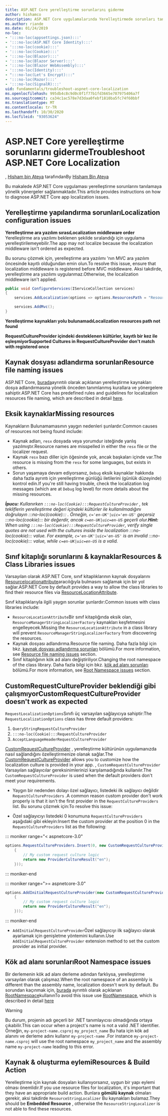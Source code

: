 ```yaml
---
title: ASP.NET Core yerelleştirme sorunlarını giderme
author: hishamco
description: ASP.NET Core uygulamalarında Yerelleştirmede sorunları tanılamayı öğrenin.
ms.author: riande
ms.date: 01/24/2019
no-loc:
- ':::no-loc(appsettings.json):::'
- ':::no-loc(ASP.NET Core Identity):::'
- ':::no-loc(cookie):::'
- ':::no-loc(Cookie):::'
- ':::no-loc(Blazor):::'
- ':::no-loc(Blazor Server):::'
- ':::no-loc(Blazor WebAssembly):::'
- ':::no-loc(Identity):::'
- ":::no-loc(Let's Encrypt):::"
- ':::no-loc(Razor):::'
- ':::no-loc(SignalR):::'
uid: fundamentals/troubleshoot-aspnet-core-localization
ms.openlocfilehash: 995db4c8c9d0c0f1f77b1fd3665e707975406a7f
ms.sourcegitcommit: ca34c1ac578e7d3daa0febf1810ba5fc74f60bbf
ms.translationtype: MT
ms.contentlocale: tr-TR
ms.lasthandoff: 10/30/2020
ms.locfileid: "93053624"
---
```

# <a name="troubleshoot-aspnet-core-localization"></a><span data-ttu-id="5b232-103">ASP.NET Core yerelleştirme sorunlarını giderme</span><span class="sxs-lookup"><span data-stu-id="5b232-103">Troubleshoot ASP.NET Core Localization</span></span>

<span data-ttu-id="5b232-104">, [Hisham bin Ateya](https://github.com/hishamco) tarafından</span><span class="sxs-lookup"><span data-stu-id="5b232-104">By [Hisham Bin Ateya](https://github.com/hishamco)</span></span>

<span data-ttu-id="5b232-105">Bu makalede ASP.NET Core uygulaması yerelleştirme sorunlarını tanılamaya yönelik yönergeler sağlanmaktadır.</span><span class="sxs-lookup"><span data-stu-id="5b232-105">This article provides instructions on how to diagnose ASP.NET Core app localization issues.</span></span>

## <a name="localization-configuration-issues"></a><span data-ttu-id="5b232-106">Yerelleştirme yapılandırma sorunları</span><span class="sxs-lookup"><span data-stu-id="5b232-106">Localization configuration issues</span></span>

<span data-ttu-id="5b232-107">**Yerelleştirme ara yazılım sırası**</span><span class="sxs-lookup"><span data-stu-id="5b232-107">**Localization middleware order**</span></span>  
<span data-ttu-id="5b232-108">Yerelleştirme ara yazılımı beklenen şekilde sıralandığı için uygulama yerelleştirilemeyebilir.</span><span class="sxs-lookup"><span data-stu-id="5b232-108">The app may not localize because the localization middleware isn't ordered as expected.</span></span>

<span data-ttu-id="5b232-109">Bu sorunu çözmek için, yerelleştirme ara yazılımı 'nın MVC ara yazılım öncesinde kayıtlı olduğundan emin olun.</span><span class="sxs-lookup"><span data-stu-id="5b232-109">To resolve this issue, ensure that localization middleware is registered before MVC middleware.</span></span> <span data-ttu-id="5b232-110">Aksi takdirde, yerelleştirme ara yazılımı uygulanmaz.</span><span class="sxs-lookup"><span data-stu-id="5b232-110">Otherwise, the localization middleware isn't applied.</span></span>

```csharp
public void ConfigureServices(IServiceCollection services)
{
    services.AddLocalization(options => options.ResourcesPath = "Resources");

    services.AddMvc();
}
```

<span data-ttu-id="5b232-111">**Yerelleştirme kaynakları yolu bulunamadı**</span><span class="sxs-lookup"><span data-stu-id="5b232-111">**Localization resources path not found**</span></span>

<span data-ttu-id="5b232-112">**RequestCultureProvider içindeki desteklenen kültürler, kayıtlı bir kez ile eşleşmiyor**</span><span class="sxs-lookup"><span data-stu-id="5b232-112">**Supported Cultures in RequestCultureProvider don't match with registered once**</span></span>  

## <a name="resource-file-naming-issues"></a><span data-ttu-id="5b232-113">Kaynak dosyası adlandırma sorunları</span><span class="sxs-lookup"><span data-stu-id="5b232-113">Resource file naming issues</span></span>

<span data-ttu-id="5b232-114">ASP.NET Core, [burada](xref:fundamentals/localization?view=aspnetcore-2.2#resource-file-naming)ayrıntılı olarak açıklanan yerelleştirme kaynakları dosya adlandırmasına yönelik önceden tanımlanmış kurallara ve yönergelere sahiptir.</span><span class="sxs-lookup"><span data-stu-id="5b232-114">ASP.NET Core has predefined rules and guidelines for localization resources file naming, which are described in detail [here](xref:fundamentals/localization?view=aspnetcore-2.2#resource-file-naming).</span></span>

## <a name="missing-resources"></a><span data-ttu-id="5b232-115">Eksik kaynaklar</span><span class="sxs-lookup"><span data-stu-id="5b232-115">Missing resources</span></span>

<span data-ttu-id="5b232-116">Kaynakların Bulunamamasının yaygın nedenleri şunlardır:</span><span class="sxs-lookup"><span data-stu-id="5b232-116">Common causes of resources not being found include:</span></span>

- <span data-ttu-id="5b232-117">Kaynak adları, `resx` dosyada veya yorumdur isteğinde yanlış yazılmıştır.</span><span class="sxs-lookup"><span data-stu-id="5b232-117">Resource names are misspelled in either the `resx` file or the localizer request.</span></span>
- <span data-ttu-id="5b232-118">Kaynak `resx` bazı diller için öğesinde yok, ancak başkaları içinde var.</span><span class="sxs-lookup"><span data-stu-id="5b232-118">The resource is missing from the `resx` for some languages, but exists in others.</span></span>
- <span data-ttu-id="5b232-119">Sorun yaşamaya devam ediyorsanız, `Debug` eksik kaynaklar hakkında daha fazla ayrıntı için yerelleştirme günlüğü iletilerini (günlük düzeyinde) kontrol edin.</span><span class="sxs-lookup"><span data-stu-id="5b232-119">If you're still having trouble, check the localization log messages (which are at `Debug` log level) for more details about the missing resources.</span></span>

<span data-ttu-id="5b232-120">_**İpucu:** Kullanırken `:::no-loc(Cookie):::RequestCultureProvider` , tek tekliflerin yerelleştirme değeri içindeki kültürler ile kullanılmadığını doğrulayın :::no-loc(cookie)::: . Örneğin, `c='en-UK'|uic='en-US'` geçersiz :::no-loc(cookie)::: bir değerdir, ancak `c=en-UK|uic=en-US` geçerli olur._</span><span class="sxs-lookup"><span data-stu-id="5b232-120">_**Hint:** When using `:::no-loc(Cookie):::RequestCultureProvider`, verify single quotes are not used with the cultures inside the localization :::no-loc(cookie)::: value. For example, `c='en-UK'|uic='en-US'` is an invalid :::no-loc(cookie)::: value, while `c=en-UK|uic=en-US` is a valid._</span></span>

## <a name="resources--class-libraries-issues"></a><span data-ttu-id="5b232-121">Sınıf kitaplığı sorunlarını & kaynaklar</span><span class="sxs-lookup"><span data-stu-id="5b232-121">Resources & Class Libraries issues</span></span>

<span data-ttu-id="5b232-122">Varsayılan olarak ASP.NET Core, sınıf kitaplıklarının kaynak dosyalarını [Resourcelocationattribute](/dotnet/api/microsoft.extensions.localization.resourcelocationattribute?view=aspnetcore-2.1)aracılığıyla bulmasını sağlamak için bir yol sağlar.</span><span class="sxs-lookup"><span data-stu-id="5b232-122">ASP.NET Core by default provides a way to allow the class libraries to find their resource files via [ResourceLocationAttribute](/dotnet/api/microsoft.extensions.localization.resourcelocationattribute?view=aspnetcore-2.1).</span></span>

<span data-ttu-id="5b232-123">Sınıf kitaplıklarıyla ilgili yaygın sorunlar şunlardır:</span><span class="sxs-lookup"><span data-stu-id="5b232-123">Common issues with class libraries include:</span></span>
- <span data-ttu-id="5b232-124">`ResourceLocationAttribute`Bir sınıf kitaplığında eksik olan, `ResourceManagerStringLocalizerFactory` kaynakları keşfetmesini engelleyecek.</span><span class="sxs-lookup"><span data-stu-id="5b232-124">Missing the `ResourceLocationAttribute` in a class library will prevent `ResourceManagerStringLocalizerFactory` from discovering the resources.</span></span>
- <span data-ttu-id="5b232-125">Kaynak dosyası adlandırma.</span><span class="sxs-lookup"><span data-stu-id="5b232-125">Resource file naming.</span></span> <span data-ttu-id="5b232-126">Daha fazla bilgi için bkz. [kaynak dosyası adlandırma sorunları](#resource-file-naming-issues) bölümü.</span><span class="sxs-lookup"><span data-stu-id="5b232-126">For more information, see [Resource file naming issues](#resource-file-naming-issues) section.</span></span>
- <span data-ttu-id="5b232-127">Sınıf kitaplığının kök ad alanı değiştiriliyor.</span><span class="sxs-lookup"><span data-stu-id="5b232-127">Changing the root namespace of the class library.</span></span> <span data-ttu-id="5b232-128">Daha fazla bilgi için bkz. [kök ad alanı sorunları](#root-namespace-issues) bölümü.</span><span class="sxs-lookup"><span data-stu-id="5b232-128">For more information, see [Root Namespace issues](#root-namespace-issues) section.</span></span>

## <a name="customrequestcultureprovider-doesnt-work-as-expected"></a><span data-ttu-id="5b232-129">CustomRequestCultureProvider beklendiği gibi çalışmıyor</span><span class="sxs-lookup"><span data-stu-id="5b232-129">CustomRequestCultureProvider doesn't work as expected</span></span>

<span data-ttu-id="5b232-130">`RequestLocalizationOptions`Sınıfı üç varsayılan sağlayıcıya sahiptir:</span><span class="sxs-lookup"><span data-stu-id="5b232-130">The `RequestLocalizationOptions` class has three default providers:</span></span>

1. `QueryStringRequestCultureProvider`
2. `:::no-loc(Cookie):::RequestCultureProvider`
3. `AcceptLanguageHeaderRequestCultureProvider`

<span data-ttu-id="5b232-131">[CustomRequestCultureProvider](/dotnet/api/microsoft.aspnetcore.localization.customrequestcultureprovider?view=aspnetcore-2.1) , yerelleştirme kültürünün uygulamanızda nasıl sağlandığını özelleştirmenize olanak sağlar.</span><span class="sxs-lookup"><span data-stu-id="5b232-131">The [CustomRequestCultureProvider](/dotnet/api/microsoft.aspnetcore.localization.customrequestcultureprovider?view=aspnetcore-2.1) allows you to customize how the localization culture is provided in your app.</span></span> <span data-ttu-id="5b232-132">, `CustomRequestCultureProvider` Varsayılan sağlayıcılar gereksinimlerinizi karşılamadığında kullanılır.</span><span class="sxs-lookup"><span data-stu-id="5b232-132">The `CustomRequestCultureProvider` is used when the default providers don't meet your requirements.</span></span>

- <span data-ttu-id="5b232-133">Yaygın bir nedenden dolayı özel sağlayıcı, listedeki ilk sağlayıcı değildir `RequestCultureProviders` .</span><span class="sxs-lookup"><span data-stu-id="5b232-133">A common reason custom provider don't work properly is that it isn't the first provider in the `RequestCultureProviders` list.</span></span> <span data-ttu-id="5b232-134">Bu sorunu çözmek için:</span><span class="sxs-lookup"><span data-stu-id="5b232-134">To resolve this issue:</span></span>

- <span data-ttu-id="5b232-135">Özel sağlayıcıyı listedeki 0 konumuna `RequestCultureProviders` aşağıdaki gibi ekleyin:</span><span class="sxs-lookup"><span data-stu-id="5b232-135">Insert the custom provider at the position 0 in the `RequestCultureProviders` list as the following:</span></span>

::: moniker range="< aspnetcore-3.0"
```csharp
options.RequestCultureProviders.Insert(0, new CustomRequestCultureProvider(async context =>
    {
        // My custom request culture logic
        return new ProviderCultureResult("en");
    }));
```
::: moniker-end

::: moniker range=">= aspnetcore-3.0"
```csharp
options.AddInitialRequestCultureProvider(new CustomRequestCultureProvider(async context =>
    {
        // My custom request culture logic
        return new ProviderCultureResult("en");
    }));
```
::: moniker-end

- <span data-ttu-id="5b232-136">`AddInitialRequestCultureProvider`Özel sağlayıcıyı ilk sağlayıcı olarak ayarlamak için genişletme yöntemini kullanın.</span><span class="sxs-lookup"><span data-stu-id="5b232-136">Use `AddInitialRequestCultureProvider` extension method to set the custom provider as initial provider.</span></span>

## <a name="root-namespace-issues"></a><span data-ttu-id="5b232-137">Kök ad alanı sorunları</span><span class="sxs-lookup"><span data-stu-id="5b232-137">Root Namespace issues</span></span>

<span data-ttu-id="5b232-138">Bir derlemenin kök ad alanı derleme adından farklıysa, yerelleştirme varsayılan olarak çalışmaz.</span><span class="sxs-lookup"><span data-stu-id="5b232-138">When the root namespace of an assembly is different than the assembly name, localization doesn't work by default.</span></span> <span data-ttu-id="5b232-139">Bu sorundan kaçınmak için, [burada](xref:fundamentals/localization?view=aspnetcore-2.2#resource-file-naming) ayrıntılı olarak açıklanan [RootNamespace](/dotnet/api/microsoft.extensions.localization.rootnamespaceattribute?view=aspnetcore-2.1)kullanın</span><span class="sxs-lookup"><span data-stu-id="5b232-139">To avoid this issue use [RootNamespace](/dotnet/api/microsoft.extensions.localization.rootnamespaceattribute?view=aspnetcore-2.1), which is described in detail [here](xref:fundamentals/localization?view=aspnetcore-2.2#resource-file-naming)</span></span>

> [!WARNING]
> <span data-ttu-id="5b232-140">Bu durum, projenin adı geçerli bir .NET tanımlayıcısı olmadığında ortaya çıkabilir.</span><span class="sxs-lookup"><span data-stu-id="5b232-140">This can occur when a project's name is not a valid .NET identifier.</span></span> <span data-ttu-id="5b232-141">Örneğin, `my-project-name.csproj` `my_project_name` Bu hata için kök ad alanını ve derleme adını kullanır `my-project-name` .</span><span class="sxs-lookup"><span data-stu-id="5b232-141">For instance `my-project-name.csproj` will use the root namespace `my_project_name` and the assembly name `my-project-name` leading to this error.</span></span> 

## <a name="resources--build-action"></a><span data-ttu-id="5b232-142">Kaynak & oluşturma eylemi</span><span class="sxs-lookup"><span data-stu-id="5b232-142">Resources & Build Action</span></span>

<span data-ttu-id="5b232-143">Yerelleştirme için kaynak dosyaları kullanıyorsanız, uygun bir yapı eylemi olması önemlidir.</span><span class="sxs-lookup"><span data-stu-id="5b232-143">If you use resource files for localization, it's important that they have an appropriate build action.</span></span> <span data-ttu-id="5b232-144">Bunlara **gömülü kaynak** olmaları gerekir, aksi takdirde `ResourceStringLocalizer` Bu kaynakları bulamaz.</span><span class="sxs-lookup"><span data-stu-id="5b232-144">They should be **Embedded Resource** , otherwise the `ResourceStringLocalizer` is not able to find these resources.</span></span>
